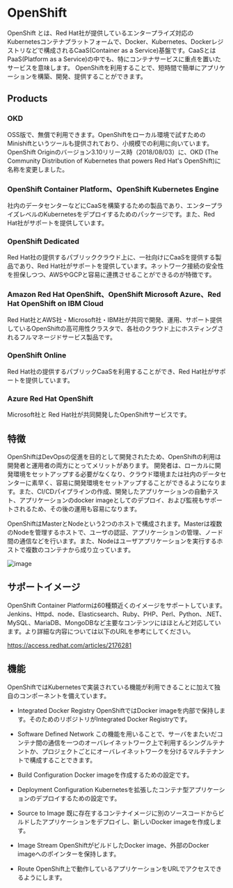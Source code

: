 # OpenShift

OpenShift とは、Red Hat社が提供しているエンタープライズ対応のKubernetesコンテナプラットフォームで、Docker、Kubernetes、Dockerレジストリなどで構成されるCaaS(Container as a Service)基盤です。CaaSとはPaaS(Platform as a Service)の中でも、特にコンテナサービスに重点を置いたサービスを意味します。
OpenShiftを利用することで、短時間で簡単にアプリケーションを構築、開発、提供することができます。

## Products

### OKD
OSS版で、無償で利用できます。OpenShiftをローカル環境で試すためのMinishiftというツールも提供されており、小規模での利用に向いています。
OpenShift Originのバージョン3.10リリース時（2018/08/03）に、OKD (The Community Distribution of Kubernetes that powers Red Hat's OpenShift)に名称を変更しました。
### OpenShift Container Platform、OpenShift Kubernetes Engine
社内のデータセンターなどにCaaSを構築するための製品であり、エンタープライズレベルのKubernetesをデプロイするためのパッケージです。また、Red Hat社がサポートを提供しています。
### OpenShift Dedicated
Red Hat社の提供するパブリッククラウド上に、一社向けにCaaSを提供する製品であり、Red Hat社がサポートを提供しています。ネットワーク接続の安全性を担保しつつ、AWSやGCPと容易に連携させることができるのが特徴です。
### Amazon Red Hat OpenShift、OpenShift Microsoft Azure、Red Hat OpenShift on IBM Cloud
Red Hat社とAWS社・Microsoft社・IBM社が共同で開発、運用、サポート提供しているOpenShiftの高可用性クラスタで、各社のクラウド上にホスティングされるフルマネージドサービス製品です。
### OpenShift Online
Red Hat社の提供するパブリックCaaSを利用することができ、Red Hat社がサポートを提供しています。

### Azure Red Hat OpenShift
Microsoft社と Red Hat社が共同開発したOpenShiftサービスです。

## 特徴

OpenShiftはDevOpsの促進を目的として開発されたため、OpenShiftの利用は開発者と運用者の両方にとってメリットがあります。
開発者は、ローカルに開発環境をセットアップする必要がなくなり、クラウド環境または社内のデータセンターに素早く、容易に開発環境をセットアップすることができるようになります。また、CI/CDパイプラインの作成、開発したアプリケーションの自動テスト、アプリケーションのdocker imageとしてのデプロイ、および監視もサポートされるため、その後の運用も容易になります。

OpenShiftはMasterとNodeという2つのホストで構成されます。Masterは複数のNodeを管理するホストで、ユーザの認証、アプリケーションの管理、ノード間の通信などを行います。また、Nodeはユーザアプリケーションを実行するホストで複数のコンテナから成り立っています。

![image](https://github.com/LowyShin/KnowledgeBase/assets/20239203/d62e1aaa-cccf-40c1-ba74-22d1275d22dc)


## サポートイメージ

OpenShift Container Platformは60種類近くのイメージをサポートしています。
Jenkins、Httpd、node、Elasticsearch、Ruby、PHP、Perl、Python、.NET、MySQL、MariaDB、MongoDBなど主要なコンテンツにはほとんど対応しています。より詳細な内容については以下のURLを参考にしてください。

https://access.redhat.com/articles/2176281

## 機能

OpenShiftではKubernetesで実装されている機能が利用できることに加えて独自のコンポーネントを備えています。

- Integrated Docker Registry
OpenShiftではDocker imageを内部で保持します。そのためのリポジトリがIntegrated Docker Registryです。

- Software Defined Network
この機能を用いることで、サーバをまたいだコンテナ間の通信を一つのオーバレイネットワーク上で利用するシングルテナントか、プロジェクトごとにオーバレイネットワークを分けるマルチテナントで構成することできます。

- Build Configuration
Docker imageを作成するための設定です。

- Deployment Configuration
Kubernetesを拡張したコンテナ型アプリケーションのデプロイするための設定です。

- Source to Image
既に存在するコンテナイメージに別のソースコードからビルドしたアプリケーションをデプロイし、新しいDocker imageを作成します。

- Image Stream
OpenShiftがビルドしたDocker image、外部のDocker imageへのポインターを保持します。

- Route
OpenShift上で動作しているアプリケーションをURLでアクセスできるようにします。

